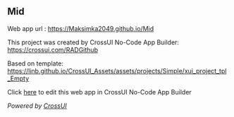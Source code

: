 ## Mid
Web app url : https://Maksimka2049.github.io/Mid

This project was created by CrossUI No-Code App Builder: https://crossui.com/RADGithub

Based on template: https://linb.github.io/CrossUI_Assets/assets/projects/Simple/xui_project_tpl_Empty

Click [here](https://crossui.com/RADGithub/#!from=github&owner=Maksimka2049&repo=Mid) to edit this web app in CrossUI No-Code App Builder

<i>Powered by [CrossUI](https://crossui.com)</i>
